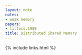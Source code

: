 ```yaml
---
layout: note
notes:
- weak memory
papers:
- li:tocs:1989
title: Distributed Shared Memory
---
```

{% include links.html %}
